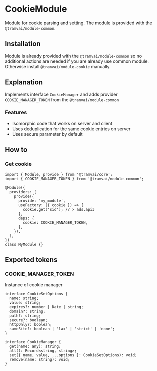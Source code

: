 # CookieModule

Module for cookie parsing and setting. The module is provided with the `@tramvai/module-common`.

## Installation

Module is already provided with the `@tramvai/module-common` so no additional actions are needed if you are already use common module. Otherwise install `@tramvai/module-cookie` manually.

## Explanation

Implements interface `CookieManager` and adds provider `COOKIE_MANAGER_TOKEN` from the `@tramvai/module-common`

### Features

- Isomorphic code that works on server and client
- Uses deduplication for the same cookie entries on server
- Uses secure parameter by default

## How to

### Get cookie

```tsx
import { Module, provide } from '@tramvai/core';
import { COOKIE_MANAGER_TOKEN } from '@tramvai/module-common';

@Module({
  providers: [
    provide({
      provide: 'my_module',
      useFactory: ({ cookie }) => {
        cookie.get('sid'); // > ads.api3
      },
      deps: {
        cookie: COOKIE_MANAGER_TOKEN,
      },
    }),
  ],
})
class MyModule {}
```

## Exported tokens

### COOKIE_MANAGER_TOKEN

Instance of cookie manager

```tsx
interface CookieSetOptions {
  name: string;
  value: string;
  expires?: number | Date | string;
  domain?: string;
  path?: string;
  secure?: boolean;
  httpOnly?: boolean;
  sameSite?: boolean | 'lax' | 'strict' | 'none';
}

interface CookieManager {
  get(name: any): string;
  all(): Record<string, string>;
  set({ name, value, ...options }: CookieSetOptions): void;
  remove(name: string): void;
}
```

